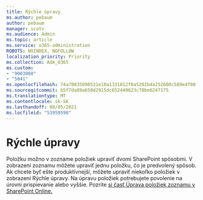 ```yaml
---
title: Rýchle úpravy
ms.author: pebaum
author: pebaum
manager: scotv
ms.audience: Admin
ms.topic: article
ms.service: o365-administration
ROBOTS: NOINDEX, NOFOLLOW
localization_priority: Priority
ms.collection: Adm_O365
ms.custom:
- "9003088"
- "5841"
ms.openlocfilehash: 74a78835090531e10a1331812f0a5202b4a252600c589e4f08ff891398a3cc3d
ms.sourcegitcommit: b5f7da89a650d2915dc652449623c78be6247175
ms.translationtype: MT
ms.contentlocale: sk-SK
ms.lasthandoff: 08/05/2021
ms.locfileid: "53959590"
---
```

# <a name="quick-edit"></a>Rýchle úpravy

Položku možno v zozname položiek upraviť dvomi SharePoint spôsobmi. V zobrazení zoznamu môžete upraviť jednu položku, čo je predvolený spôsob. Ak chcete byť ešte produktívnejší, môžete upraviť niekoľko položiek v zobrazení Rýchle úpravy. Na úpravu položiek potrebujete povolenie na úrovni prispievanie alebo vyššie. Pozrite [si časť Úprava položiek zoznamu v SharePoint Online.](https://support.microsoft.com/office/dac1a1c3-a80b-4082-ba57-715cf613d0f7)
